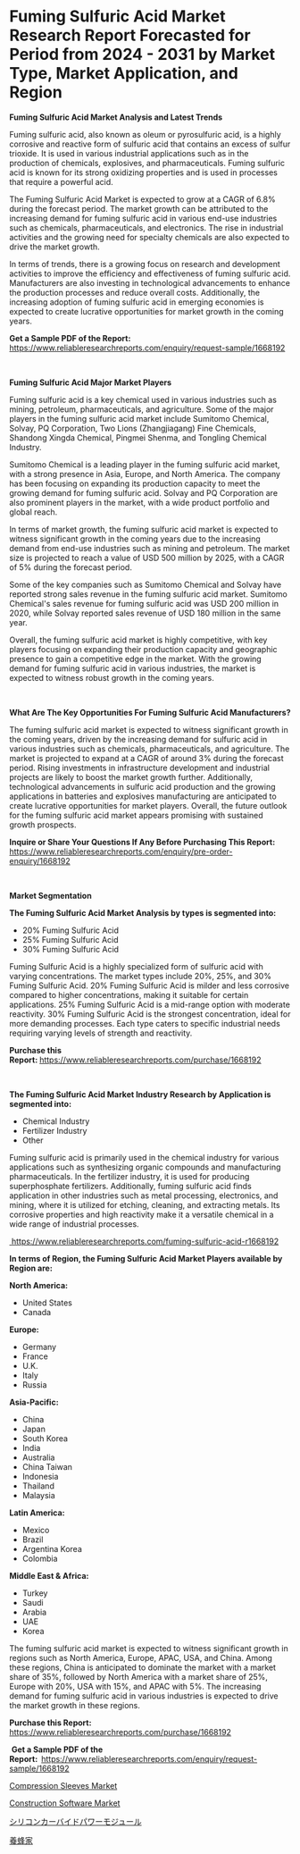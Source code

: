 <p><h1>Fuming Sulfuric Acid Market Research Report Forecasted for Period from 2024 -  2031 by Market Type, Market Application, and Region</h1></p><p><strong>Fuming Sulfuric Acid Market Analysis and Latest Trends</strong></p>
<p><p>Fuming sulfuric acid, also known as oleum or pyrosulfuric acid, is a highly corrosive and reactive form of sulfuric acid that contains an excess of sulfur trioxide. It is used in various industrial applications such as in the production of chemicals, explosives, and pharmaceuticals. Fuming sulfuric acid is known for its strong oxidizing properties and is used in processes that require a powerful acid.</p><p>The Fuming Sulfuric Acid Market is expected to grow at a CAGR of 6.8% during the forecast period. The market growth can be attributed to the increasing demand for fuming sulfuric acid in various end-use industries such as chemicals, pharmaceuticals, and electronics. The rise in industrial activities and the growing need for specialty chemicals are also expected to drive the market growth.</p><p>In terms of trends, there is a growing focus on research and development activities to improve the efficiency and effectiveness of fuming sulfuric acid. Manufacturers are also investing in technological advancements to enhance the production processes and reduce overall costs. Additionally, the increasing adoption of fuming sulfuric acid in emerging economies is expected to create lucrative opportunities for market growth in the coming years.</p></p>
<p><strong>Get a Sample PDF of the Report:&nbsp;</strong> <a href="https://www.reliableresearchreports.com/enquiry/request-sample/1668192">https://www.reliableresearchreports.com/enquiry/request-sample/1668192</a></p>
<p>&nbsp;</p>
<p><strong>Fuming Sulfuric Acid Major Market Players</strong></p>
<p><p>Fuming sulfuric acid is a key chemical used in various industries such as mining, petroleum, pharmaceuticals, and agriculture. Some of the major players in the fuming sulfuric acid market include Sumitomo Chemical, Solvay, PQ Corporation, Two Lions (Zhangjiagang) Fine Chemicals, Shandong Xingda Chemical, Pingmei Shenma, and Tongling Chemical Industry.</p><p>Sumitomo Chemical is a leading player in the fuming sulfuric acid market, with a strong presence in Asia, Europe, and North America. The company has been focusing on expanding its production capacity to meet the growing demand for fuming sulfuric acid. Solvay and PQ Corporation are also prominent players in the market, with a wide product portfolio and global reach.</p><p>In terms of market growth, the fuming sulfuric acid market is expected to witness significant growth in the coming years due to the increasing demand from end-use industries such as mining and petroleum. The market size is projected to reach a value of USD 500 million by 2025, with a CAGR of 5% during the forecast period.</p><p>Some of the key companies such as Sumitomo Chemical and Solvay have reported strong sales revenue in the fuming sulfuric acid market. Sumitomo Chemical's sales revenue for fuming sulfuric acid was USD 200 million in 2020, while Solvay reported sales revenue of USD 180 million in the same year.</p><p>Overall, the fuming sulfuric acid market is highly competitive, with key players focusing on expanding their production capacity and geographic presence to gain a competitive edge in the market. With the growing demand for fuming sulfuric acid in various industries, the market is expected to witness robust growth in the coming years.</p></p>
<p>&nbsp;</p>
<p><strong>What Are The Key Opportunities For Fuming Sulfuric Acid Manufacturers?</strong></p>
<p><p>The fuming sulfuric acid market is expected to witness significant growth in the coming years, driven by the increasing demand for sulfuric acid in various industries such as chemicals, pharmaceuticals, and agriculture. The market is projected to expand at a CAGR of around 3% during the forecast period. Rising investments in infrastructure development and industrial projects are likely to boost the market growth further. Additionally, technological advancements in sulfuric acid production and the growing applications in batteries and explosives manufacturing are anticipated to create lucrative opportunities for market players. Overall, the future outlook for the fuming sulfuric acid market appears promising with sustained growth prospects.</p></p>
<p><strong>Inquire or Share Your Questions If Any Before Purchasing This Report:</strong> <a href="https://www.reliableresearchreports.com/enquiry/pre-order-enquiry/1668192">https://www.reliableresearchreports.com/enquiry/pre-order-enquiry/1668192</a></p>
<p>&nbsp;</p>
<p><strong>Market Segmentation</strong></p>
<p><strong>The Fuming Sulfuric Acid Market Analysis by types is segmented into:</strong></p>
<p><ul><li>20% Fuming Sulfuric Acid</li><li>25% Fuming Sulfuric Acid</li><li>30% Fuming Sulfuric Acid</li></ul></p>
<p><p>Fuming Sulfuric Acid is a highly specialized form of sulfuric acid with varying concentrations. The market types include 20%, 25%, and 30% Fuming Sulfuric Acid. 20% Fuming Sulfuric Acid is milder and less corrosive compared to higher concentrations, making it suitable for certain applications. 25% Fuming Sulfuric Acid is a mid-range option with moderate reactivity. 30% Fuming Sulfuric Acid is the strongest concentration, ideal for more demanding processes. Each type caters to specific industrial needs requiring varying levels of strength and reactivity.</p></p>
<p><strong>Purchase this Report:&nbsp;</strong><a href="https://www.reliableresearchreports.com/purchase/1668192">https://www.reliableresearchreports.com/purchase/1668192</a></p>
<p>&nbsp;</p>
<p><strong>The Fuming Sulfuric Acid Market Industry Research by Application is segmented into:</strong></p>
<p><ul><li>Chemical Industry</li><li>Fertilizer Industry</li><li>Other</li></ul></p>
<p><p>Fuming sulfuric acid is primarily used in the chemical industry for various applications such as synthesizing organic compounds and manufacturing pharmaceuticals. In the fertilizer industry, it is used for producing superphosphate fertilizers. Additionally, fuming sulfuric acid finds application in other industries such as metal processing, electronics, and mining, where it is utilized for etching, cleaning, and extracting metals. Its corrosive properties and high reactivity make it a versatile chemical in a wide range of industrial processes.</p></p>
<p><a href="https://www.reliableresearchreports.com/fuming-sulfuric-acid-r1668192">&nbsp;https://www.reliableresearchreports.com/fuming-sulfuric-acid-r1668192</a></p>
<p><strong>In terms of Region, the Fuming Sulfuric Acid Market Players available by Region are:</strong></p>
<p>
    <p> <strong> North America: </strong>
        <ul>
            <li>United States</li>
            <li>Canada</li>
        </ul>
        </p> 
    <p> <strong> Europe: </strong>
        <ul>
            <li>Germany</li>
            <li>France</li>
            <li>U.K.</li>
            <li>Italy</li>
            <li>Russia</li>
        </ul>
        </p> 
    <p> <strong> Asia-Pacific: </strong>
        <ul>
            <li>China</li>
            <li>Japan</li>
            <li>South Korea</li>
            <li>India</li>
            <li>Australia</li>
            <li>China Taiwan</li>
            <li>Indonesia</li>
            <li>Thailand</li>
            <li>Malaysia</li>
        </ul>
        </p> 
    <p> <strong> Latin America: </strong>
        <ul>
            <li>Mexico</li>
            <li>Brazil</li>
            <li>Argentina Korea</li>
            <li>Colombia</li>
        </ul>
        </p> 
    <p> <strong> Middle East & Africa: </strong>
        <ul>
            <li>Turkey</li>
            <li>Saudi</li>
            <li>Arabia</li>
            <li>UAE</li>
            <li>Korea</li>
        </ul>
    </p>
    </p>
<p><p>The fuming sulfuric acid market is expected to witness significant growth in regions such as North America, Europe, APAC, USA, and China. Among these regions, China is anticipated to dominate the market with a market share of 35%, followed by North America with a market share of 25%, Europe with 20%, USA with 15%, and APAC with 5%. The increasing demand for fuming sulfuric acid in various industries is expected to drive the market growth in these regions.</p></p>
<p><strong>Purchase this Report: </strong><a href="https://www.reliableresearchreports.com/purchase/1668192">https://www.reliableresearchreports.com/purchase/1668192</a></p>
<p>&nbsp;<strong>Get a Sample PDF of the Report:&nbsp;&nbsp;</strong><a href="https://www.reliableresearchreports.com/enquiry/request-sample/1668192">https://www.reliableresearchreports.com/enquiry/request-sample/1668192</a></p>
<p><strong></strong></p>
<p><p><a href="https://www.linkedin.com/pulse/compression-sleeves-market-size-reveals-best-marketing-s3krf">Compression Sleeves Market</a></p><p><a href="https://www.linkedin.com/pulse/construction-software-market-share-evolution-growth-wfade">Construction Software Market</a></p><p><a href="https://github.com/RudySimonis2023/Market-Research-Report-List-1/blob/main/503126353500.md">シリコンカーバイドパワーモジュール</a></p><p><a href="https://github.com/mm14022023/Market-Research-Report-List-1/blob/main/217844353499.md">養蜂家</a></p></p>